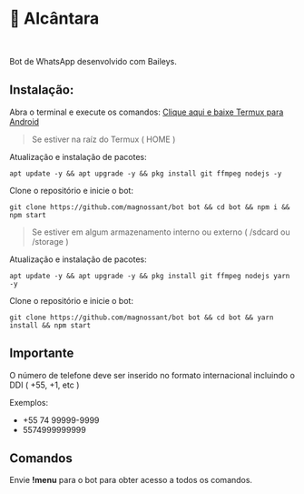 # 🤖 Alcântara

<br />

Bot de WhatsApp desenvolvido com Baileys.

## Instalação:

Abra o terminal e execute os comandos:
[Clique aqui e baixe Termux para Android](https://f-droid.org/pt_BR/packages/com.termux/)

> Se estiver na raíz do Termux ( HOME )

Atualização e instalação de pacotes:
```
apt update -y && apt upgrade -y && pkg install git ffmpeg nodejs -y

```

Clone o repositório e inicie o bot:

```
git clone https://github.com/magnossant/bot bot && cd bot && npm i && npm start

```

> Se estiver em algum armazenamento interno ou externo ( /sdcard ou /storage )

Atualização e instalação de pacotes:
```
apt update -y && apt upgrade -y && pkg install git ffmpeg nodejs yarn -y

```
Clone o repositório e inicie o bot:

```
git clone https://github.com/magnossant/bot bot && cd bot && yarn install && npm start

```

## Importante

O número de telefone deve ser inserido no formato internacional incluindo o DDI ( +55, +1, etc )

Exemplos:
- +55 74 99999-9999
-  5574999999999

## Comandos

Envie <strong>!menu</strong> para o bot para obter acesso a todos os comandos.

<div align="center">
    <img " width="300">
</div>
